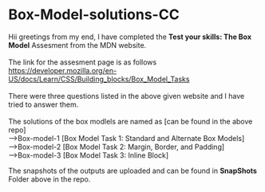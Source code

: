 # Box-Model-solutions-CC

Hii greetings from my end, I have completed the <b>Test your skills: The Box Model</b> Assesment from the MDN website.
 \
 \
The link for the assesment page is as follows\
https://developer.mozilla.org/en-US/docs/Learn/CSS/Building_blocks/Box_Model_Tasks
 \
 \
 There were three questions listed in the above given website and I have tried to answer them.
 \
 \
 The solutions of the box modlels are named as [can be found in the above repo]
 \
 -->Box-model-1 [Box Model Task 1: Standard and Alternate Box Models]
 \
 -->Box-model-2 [Box Model Task 2: Margin, Border, and Padding]
 \
 -->Box-model-3 [Box Model Task 3: Inline Block]
 
The snapshots of the outputs are uploaded and can be found in <b> SnapShots </b> Folder above in the repo.
   
 
